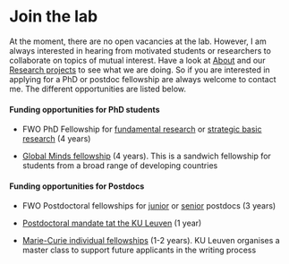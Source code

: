 # Join the lab

At the moment, there are no open vacancies at the lab. However, I am always interested in hearing from motivated students or researchers to collaborate on topics of mutual interest. Have a look at [About](/#about) and our [Research projects](/projects) to see what we are doing. So if you are interested in applying for a PhD or postdoc fellowship are always welcome to contact me. The different opportunities are listed below.

#### Funding opportunities for PhD students
* FWO PhD Fellowship for [fundamental research](https://www.fwo.be/en/fellowships-funding/phd-fellowships/phd-fellowship-fundamental-research/) or [strategic basic research](https://www.fwo.be/en/fellowships-funding/phd-fellowships/phd-fellowship-strategic-basic-research/) (4 years)

* [Global Minds fellowship](https://www.kuleuven.be/english/international/development-cooperation/funding-possibilities/research-possibilities/phdcalls/index) (4 years). This is a sandwich fellowship for students from a broad range of developing countries

#### Funding opportunities for Postdocs
* FWO Postdoctoral fellowships for [junior](https://www.fwo.be/en/fellowships-funding/postdoctoral-fellowships/junior-postdoctoral-fellowship/) or [senior](https://www.fwo.be/en/fellowships-funding/postdoctoral-fellowships/senior-postdoctoral-fellowship/) postdocs (3 years)

* [Postdoctoral mandate tat the KU Leuven](https://www.kuleuven.be/onderzoek/gedocumenteerd/index_en.html#details/fabde6aab3aa854014e53d171eb7f2f32dad349a) (1 year)

* [Marie-Curie individual fellowships](https://ec.europa.eu/research/mariecurieactions/actions/individual-fellowships_en) (1-2 years). KU Leuven organises a master class to support future applicants in the writing process
